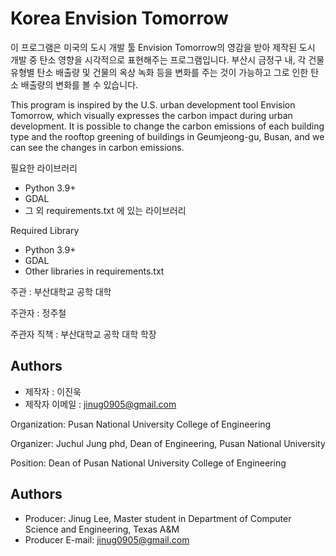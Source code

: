 # Korea Envision Tomorrow
이 프로그램은 미국의 도시 개발 툴 Envision Tomorrow의 영감을 받아 제작된 도시 개발 중 탄소 영향을 시각적으로 표현해주는 프로그램입니다. 부산시 금정구 내, 각 건물 유형별 탄소 배출량 및 건물의 옥상 녹화 등을 변화를 주는 것이 가능하고 그로 인한 탄소 배출량의 변화를 볼 수 있습니다.

This program is inspired by the U.S. urban development tool Envision Tomorrow, which visually expresses the carbon impact during urban development. It is possible to change the carbon emissions of each building type and the rooftop greening of buildings in Geumjeong-gu, Busan, and we can see the changes in carbon emissions.

필요한 라이브러리
 - Python 3.9+
 - GDAL
 - 그 외 requirements.txt 에 있는 라이브러리

Required Library
- Python 3.9+
- GDAL
- Other libraries in requirements.txt

주관 : 부산대학교 공학 대학

주관자 : 정주철

주관자 직책 : 부산대학교 공학 대학 학장
## Authors

- 제작자 : 이진욱 
- 제작자 이메일 : jinug0905@gmail.com

Organization: Pusan National University College of Engineering

Organizer: Juchul Jung phd, Dean of Engineering, Pusan National University

Position: Dean of Pusan National University College of Engineering
## Authors

- Producer: Jinug Lee, Master student in Department of Computer Science and Engineering, Texas A&M 
- Producer E-mail: jinug0905@gmail.com


